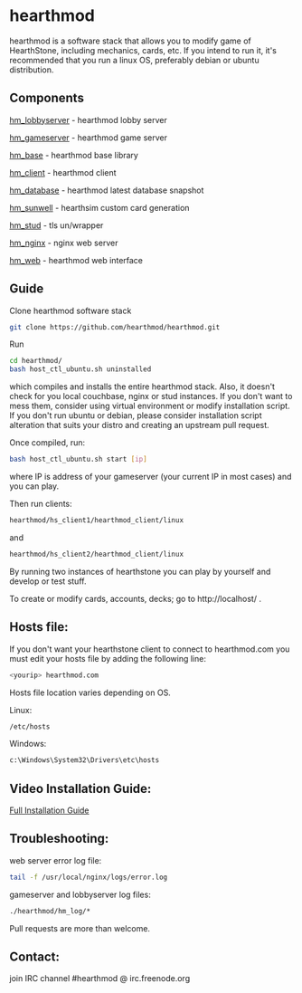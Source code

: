 # hearthmod
hearthmod is a software stack that allows you to modify game of HearthStone, including mechanics, cards, etc. If you intend to run it, it's recommended that you run a linux OS, preferably debian or ubuntu distribution.

## Components
[hm_lobbyserver](https://github.com/farb3yonddriv3n/hm_lobbyserver) - hearthmod lobby server

[hm_gameserver](https://github.com/farb3yonddriv3n/hm_gameserver) - hearthmod game server

[hm_base](https://github.com/farb3yonddriv3n/hm_base) - hearthmod base library

[hm_client](https://github.com/farb3yonddriv3n/hm_client) - hearthmod client

[hm_database](https://github.com/farb3yonddriv3n/hm_database) - hearthmod latest database snapshot

[hm_sunwell](https://github.com/farb3yonddriv3n/hm_sunwell) - hearthsim custom card generation

[hm_stud](https://github.com/farb3yonddriv3n/hm_stud) - tls un/wrapper

[hm_nginx](https://github.com/farb3yonddriv3n/hm_nginx) - nginx web server

[hm_web](https://github.com/farb3yonddriv3n/hm_web) - hearthmod web interface

## Guide

Clone hearthmod software stack

```sh
git clone https://github.com/hearthmod/hearthmod.git
```

Run 

```sh
cd hearthmod/
bash host_ctl_ubuntu.sh uninstalled
```

which compiles and installs the entire hearthmod stack. Also, it doesn't check for you local couchbase, nginx or stud instances. If you don't want to mess them, consider using virtual environment or modify installation script. If you don't run ubuntu or debian, please consider installation script alteration that suits your distro and creating an upstream pull request.

Once compiled, run:
```sh
bash host_ctl_ubuntu.sh start [ip]
``` 
where IP is address of your gameserver (your current IP in most cases) and you can play.

Then run clients:
```sh
hearthmod/hs_client1/hearthmod_client/linux
```
and
```sh
hearthmod/hs_client2/hearthmod_client/linux
```

By running two instances of hearthstone you can play by yourself and develop or test stuff.

To create or modify cards, accounts, decks; go to http://localhost/ .

## Hosts file:

If you don't want your hearthstone client to connect to hearthmod.com you must edit your hosts file by adding the following line:

```sh
<yourip> hearthmod.com
```

Hosts file location varies depending on OS.

Linux:
```sh
/etc/hosts
```

Windows:
```sh
c:\Windows\System32\Drivers\etc\hosts
```

## Video Installation Guide:


[Full Installation Guide](https://www.youtube.com/watch?v=gq7h9zRmrHs)

## Troubleshooting:

web server error log file:
```sh
tail -f /usr/local/nginx/logs/error.log
```

gameserver and lobbyserver log files:
```sh
./hearthmod/hm_log/*
```

Pull requests are more than welcome.

## Contact:

join IRC channel #hearthmod @ irc.freenode.org
